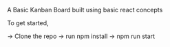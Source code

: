 A Basic Kanban Board built using basic react concepts

To get started, 

-> Clone the repo
-> run npm install
-> npm run start
